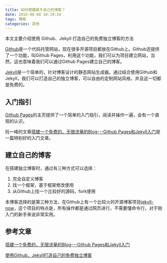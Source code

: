 ```yaml
---
title: 如何搭建属于自己的博客？
date: 2016-08-08 10:19:34
tags: 博客
categories: 其他
---
```

本文主要介绍使用 Github、Jekyll 打造自己的免费独立博客的方法

[Github](http://www.github.com)是一个代码托管网站，现在很多开源项目都放在Github上。Github还提供了一个功能，叫Github Pages，利用这个功能，我们可以为项目建立网站，当然，这也意味着我们可以通过Github Pages建立自己的博客。

[Jekyll](http://jekyllrb.com/)是一个简单的，针对博客设计的静态网站生成器。通过结合使用Github和Jekyll，我们可以打造自己的独立博客，可以自由的定制网站风格，并且这一切都是免费的。

## 入门指引

[Github Pages](https://pages.github.com/)的主页提供了一个简单的入门指引，阅读并操作一遍，会有一个直观的认识。

阮一峰的文章[搭建一个免费的，无限流量的Blog---Github Pages和Jekyll入门](http://www.ruanyifeng.com/blog/2012/08/blogging_with_jekyll.html)是一篇特别好的入门文章。

## 建立自己的博客

在搭建独立博客时，通过有三种方式可以选择：
 
   1. 完全自定义博客
   2. 找一个框架，基于框架修改使用
   3. 从Github上找一个比较好的源码，fork使用

本博客选择的是第三种方法，在Github上有一个比较火的开源博客项目[jekyll-now](https://github.com/barryclark/jekyll-now)，这个项目的特点是，所有操作都是通过网页进行，不需要懂命令行，对于刚入门的新手来说非常实用。

## 参考文章
[搭建一个免费的，无限流量的Blog---Github Pages和Jekyll入门](http://www.ruanyifeng.com/blog/2012/08/blogging_with_jekyll.html)

[使用Github、Jekyll打造自己的免费独立博客](http://blog.csdn.net/on_1y/article/details/19259435)